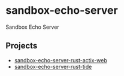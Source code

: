 # sandbox-echo-server
Sandbox Echo Server

## Projects

- [sandbox-echo-server-rust-actix-web](./sandbox-echo-server-rust-actix-web)
- [sandbox-echo-server-rust-tide](./sandbox-echo-server-rust-tide)
